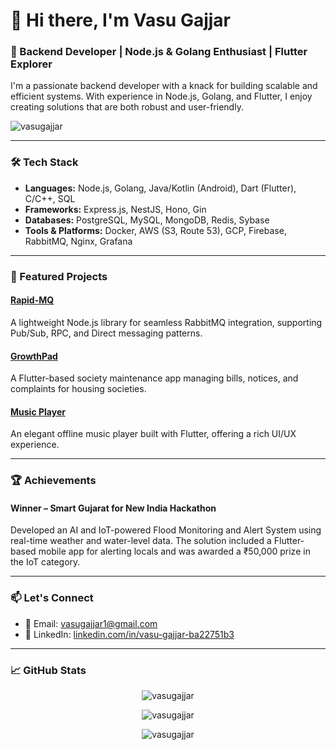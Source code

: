 # 👋 Hi there, I'm Vasu Gajjar
### 🚀 Backend Developer | Node.js & Golang Enthusiast | Flutter Explorer
I'm a passionate backend developer with a knack for building scalable and efficient systems. With experience in Node.js, Golang, and Flutter, I enjoy creating solutions that are both robust and user-friendly.
<p align="left"> <img src="https://komarev.com/ghpvc/?username=vasugajjar&label=Profile%20views&color=0e75b6&style=flat" alt="vasugajjar" /> </p>

---
### 🛠️ Tech Stack
- **Languages:** Node.js, Golang, Java/Kotlin (Android), Dart (Flutter), C/C++, SQL
- **Frameworks:** Express.js, NestJS, Hono, Gin
- **Databases:** PostgreSQL, MySQL, MongoDB, Redis, Sybase
- **Tools & Platforms:** Docker, AWS (S3, Route 53), GCP, Firebase, RabbitMQ, Nginx, Grafana

---
### 📂 Featured Projects
#### [Rapid-MQ](https://github.com/VasuGajjar/rapid-mq)
A lightweight Node.js library for seamless RabbitMQ integration, supporting Pub/Sub, RPC, and Direct messaging patterns.

#### [GrowthPad](https://github.com/VasuGajjar/growth_pad)
A Flutter-based society maintenance app managing bills, notices, and complaints for housing societies.

#### [Music Player](https://github.com/VasuGajjar/music_player)
An elegant offline music player built with Flutter, offering a rich UI/UX experience.

---
### 🏆 Achievements
#### Winner – Smart Gujarat for New India Hackathon
Developed an AI and IoT-powered Flood Monitoring and Alert System using real-time weather and water-level data. The solution included a Flutter-based mobile app for alerting locals and was awarded a ₹50,000 prize in the IoT category.

---
### 📫 Let's Connect
- 📧 Email: [vasugajjar1@gmail.com](mailto:vasugajjar1@gmail.com)
- 💼 LinkedIn: [linkedin.com/in/vasu-gajjar-ba22751b3](https://linkedin.com/in/vasu-gajjar-ba22751b3)

---
### 📈 GitHub Stats
<p align="center"><img align="center" src="https://github-readme-stats.vercel.app/api/top-langs?username=vasugajjar&show_icons=true&locale=en&layout=compact" alt="vasugajjar" /></p>

<p align="center"><img align="center" src="https://github-readme-stats.vercel.app/api?username=vasugajjar&show_icons=true&locale=en" alt="vasugajjar" /></p>

<p align="center"><img align="center" src="https://github-readme-streak-stats.herokuapp.com/?user=vasugajjar&" alt="vasugajjar" /></p>
